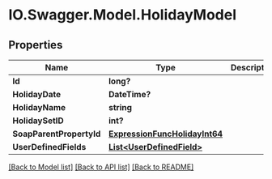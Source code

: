 # IO.Swagger.Model.HolidayModel
## Properties

Name | Type | Description | Notes
------------ | ------------- | ------------- | -------------
**Id** | **long?** |  | [optional] 
**HolidayDate** | **DateTime?** |  | [optional] 
**HolidayName** | **string** |  | [optional] 
**HolidaySetID** | **int?** |  | [optional] 
**SoapParentPropertyId** | [**ExpressionFuncHolidayInt64**](ExpressionFuncHolidayInt64.md) |  | [optional] 
**UserDefinedFields** | [**List&lt;UserDefinedField&gt;**](UserDefinedField.md) |  | [optional] 

[[Back to Model list]](../README.md#documentation-for-models) [[Back to API list]](../README.md#documentation-for-api-endpoints) [[Back to README]](../README.md)

